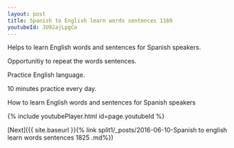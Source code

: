 ```yaml
---
layout: post
title: Spanish to English learn words sentences 1169 
youtubeId: JU92ajLpgCo
---
```

 
 
Helps to learn English words and sentences for Spanish speakers.

Opportunitiy to repeat the words sentences. 

Practice English language. 
 
10 minutes practice every day. 
 
How to learn English words and sentences for Spanish speakers 
 
{% include youtubePlayer.html id=page.youtubeId %}
 
 
[Next]({{ site.baseurl }}{% link  split1/_posts/2016-06-10-Spanish to english learn words sentences 1825 .md%})
 
